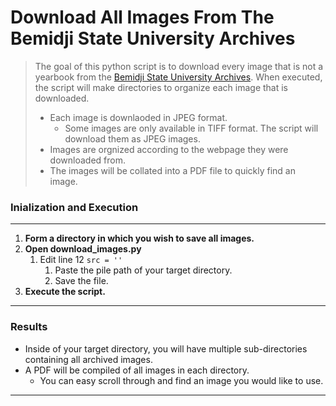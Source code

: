 # Download All Images From The Bemidji State University Archives

>The goal of this python script is to download every image that is not a yearbook from the [Bemidji State University Archives](https://www.bemidjistate.edu/library/archives/index.html).
>When executed, the script will make directories to organize each image that is downloaded.
>  - Each image is downlaoded in JPEG format.
>     - Some images are only available in TIFF format. The script will download them as JPEG images.
>  - Images are orgnized according to the webpage they were downloaded from.
>  - The images will be collated into a PDF file to quickly find an image.

### Inialization and Execution

---

1. **Form a directory in which you wish to save all images.**
2. **Open download_images.py**
   1. Edit line 12
      `src = ''`
      1. Paste the pile path of your target directory.
      2. Save the file.
3. **Execute the script.**

---

### Results

- Inside of your target directory, you will have multiple sub-directories containing all archived images.
- A PDF will be compiled of all images in each directory.
  - You can easy scroll through and find an image you would like to use.
---
